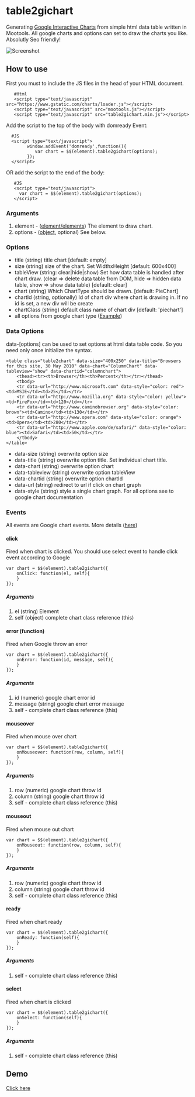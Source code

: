 table2gichart
=============

Generating [Google Interactive Charts](https://developers.google.com/chart/interactive/docs/) from simple html data table written in Mootools. All google charts and options can set to draw the charts you like. Absolutly Seo friendly!

![Screenshot](http://i.imgur.com/NUIvbdG.jpg)

How to use
-----------

First you must to include the JS files in the head of your HTML document.

       #Html
       <script type="text/javascript" src="https://www.gstatic.com/charts/loader.js"></script>
       <script type="text/javascript" src="mootools.js"></script>
       <script type="text/javascript" src="table2gichart.min.js"></script>

Add the script to the top of the body with domready Event:

      #JS 
      <script type="text/javascript">
            window.addEvent('domready',function(){
               var chart = $$(element).table2gichart(options);
            });  
      </script>

OR add the script to the end of the body:

       #JS
       <script type="text/javascript">
         var chart = $$(element).table2gichart(options);
       </script>


### Arguments

1. element - ([element/elements](http://mootools.net/docs/core/Element/Element)) The element to draw chart.
2. options - ([object](http://mootools.net/docs/core/Types/Object), optional) See below.

### Options

* title (string) title chart [default: empty]
* size (string) size of the chart. Set WidthxHeight  [default: 600x400]
* tableView (string: clear|hide|show) Set how data table is handled after chart draw. (clear => delete data table from DOM, hide => hidden data table, show => show data table) [default: clear]
* chart (string) Which ChartType should be drawn. [default: PieChart]
* chartId (string, optionally) Id of chart div where chart is drawing in. If no id is set, a new div will be create
* chartClass (string) default class name of chart div [default: 'piechart']
* all options from google chart type ([Example](https://developers.google.com/chart/interactive/docs/gallery/piechart#configuration-options)) 

### Data Options

data-[options] can be used to set options at html data table code. So you need only once initialize the syntax.

	<table class="table2chart" data-size="400x250" data-title="Browsers for this site, 30 May 2010" data-chart="ColumnChart" data-tableview="show" data-chartid="columnchart">
		<thead><tr><th>Browser</th><th>Percent</th></tr></thead>
		<tbody>
		<tr data-url="http://www.microsoft.com" data-style="color: red"><td>MSIE</td><td>25</td></tr>
		<tr data-url="http://www.mozilla.org" data-style="color: yellow"><td>FireFox</td><td>120</td></tr>
		<tr data-url="http://www.caminobrowser.org" data-style="color: brown"><td>Camino</td><td>130</td></tr>
		<tr data-url="http://www.opera.com" data-style="color: orange"><td>Opera</td><td>280</td></tr>
		<tr data-url="http://www.apple.com/de/safari/" data-style="color: blue"><td>Safari</td><td>50</td></tr>
		</tbody>
	</table>

* data-size (string) overwrite option size
* data-title (string) overwrite option title. Set individual chart title.
* data-chart (string) overwrite option chart
* data-tableview (string) overwrite option tableView
* data-chartid (string) overwrite option chartId
* data-url (string) redirect to url if click on chart graph
* data-style (string) style a single chart graph. For all options see to google chart documentation 

### Events

All events are Google chart events. More details ([here](https://developers.google.com/chart/interactive/docs/gallery/piechart#events))

#### click 

Fired when chart is clicked. You should use select event to handle click event according to Google

	var chart = $$(element).table2gichart({
		onClick: function(el, self){
		}
	});

##### Arguments

1. el (string) Element
2. self (object) complete chart class reference (this)

#### error (function)

Fired when Google throw an error 

	var chart = $$(element).table2gichart({
		onError: function(id, message, self){
		}
	});

##### Arguments

1. id (numeric) google chart error id
2. message (string) google chart error message
3. self - complete chart class reference (this)

#### mouseover

Fired when mouse over chart

	var chart = $$(element).table2gichart({
		onMouseover: function(row, column, self){
		}
	});

##### Arguments

1. row (numeric) google chart throw id
2. column (string) google chart throw id
3. self - complete chart class reference (this)


#### mouseout

Fired when mouse out chart

	var chart = $$(element).table2gichart({
		onMouseout: function(row, column, self){
		}
	});
	
##### Arguments

1. row (numeric) google chart throw id
2. column (string) google chart throw id
3. self - complete chart class reference (this)

#### ready

Fired when chart ready

	var chart = $$(element).table2gichart({
		onReady: function(self){
		}
	});

##### Arguments

1. self - complete chart class reference (this)

#### select

Fired when chart is clicked

	var chart = $$(element).table2gichart({
		onSelect: function(self){
		}
	});

##### Arguments

1. self - complete chart class reference (this)

Demo
----
[Click here](http://elso.github.io/table2gichart/)
